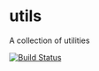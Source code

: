 # utils
A collection of utilities

[![Build Status](https://travis-ci.org/crolfe/utils.svg?branch=master)](https://travis-ci.org/crolfe/utils)
